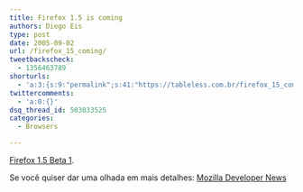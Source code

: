 ```yaml
---
title: Firefox 1.5 is coming
authors: Diego Eis
type: post
date: 2005-09-02
url: /firefox_15_coming/
tweetbackscheck:
  - 1356463789
shorturls:
  - 'a:3:{s:9:"permalink";s:41:"https://tableless.com.br/firefox_15_coming";s:7:"tinyurl";s:26:"https://tinyurl.com/4xdm7r4";s:4:"isgd";s:19:"https://is.gd/nesGLG";}'
twittercomments:
  - 'a:0:{}'
dsq_thread_id: 503033525
categories:
  - Browsers

---
```

[Firefox 1.5 Beta 1][1].
  
Se você quiser dar uma olhada em mais detalhes: [Mozilla Developer News][2]

 [1]: https://www.noticiaslinux.com.br/nl1125629450.html
 [2]: https://developer.mozilla.org/devnews/